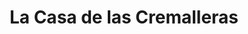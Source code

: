 ---
title: "La Casa de las Cremalleras"
url: /la-ceiba/la-casa-de-las-cremalleras/
shop: reparación de automóviles
---